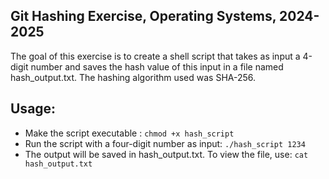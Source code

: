## Git Hashing Exercise, Operating Systems, 2024-2025

The goal of this exercise is to create a shell script that takes as input a 4-digit number and saves the hash value of this input in a file named hash_output.txt.
The hashing algorithm used was SHA-256.

## Usage:

- Make the script executable : ``chmod +x hash_script``
- Run the script with a four-digit number as input: ``./hash_script 1234``
- The output will be saved in hash_output.txt. To view the file, use: ``cat hash_output.txt``
